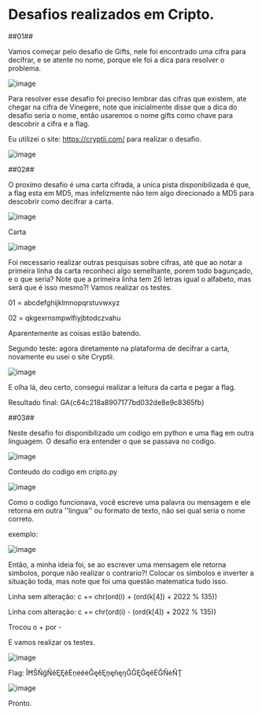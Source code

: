 

# Desafios realizados em Cripto.


##01## 

Vamos começar pelo desafio de Gifts, nele foi encontrado uma cifra para decifrar, e se atente no nome, porque ele foi a dica para resolver o problema.

![image](https://user-images.githubusercontent.com/26422836/210684113-aa288f56-a1a4-4fa2-8651-c9105803cac1.png)


Para resolver esse desafio foi preciso lembrar das cifras que existem, ate chegar na cifra de Vinegere, note que inicialmente disse que a dica do desafio seria o nome, então usaremos o nome gifts como chave para descobrir a cifra e a flag.

Eu utilizei o site: https://cryptii.com/ para realizar o desafio.

![image](https://user-images.githubusercontent.com/26422836/210681564-42447eda-1857-4739-9f38-a5d978b55662.png)

##02##

O proximo desafio é uma carta cifrada, a unica pista disponibilizada é que, a flag esta em MD5, mas infelizmente não tem algo direcionado a MD5 para descobrir como decifrar a carta. 

![image](https://user-images.githubusercontent.com/26422836/210684501-92911ec6-b68a-460a-9a5e-d11ae83f9e6c.png)

Carta

![image](https://user-images.githubusercontent.com/26422836/210684398-930a2d40-b4a5-4fb3-8f2a-eb86923b44d7.png)


Foi necessario realizar outras pesquisas sobre cifras, até que ao notar a primeira linha da carta reconheci algo semelhante, porem todo bagunçado, e o que seria? Note que a primeira linha tem 26 letras igual o alfabeto, mas será que é isso mesmo?! Vamos realizar os testes.

01 = abcdefghijklmnopqrstuvwxyz

02 = qkgexrnsmpwlfiyjbtodczvahu

Aparentemente as coisas estão batendo.

Segundo teste: agora diretamente na plataforma de decifrar a carta, novamente eu usei o site Cryptii.

![image](https://user-images.githubusercontent.com/26422836/210683646-e5bd9375-2add-4428-873c-82a9cbd3188d.png)

E olha lá, deu certo, consegui realizar a leitura da carta e pegar a flag.

Resultado final:
GA{c64c218a8907177bd032de8e9c8365fb}


##03##

Neste desafio foi disponibilizado um codigo em python e uma flag em outra linguagem. O desafio era entender o que se passava no codigo.

![image](https://user-images.githubusercontent.com/26422836/210685735-e7016174-2a1d-4532-a6de-a7dd263c9e61.png)

Conteudo do codigo em cripto.py

![image](https://user-images.githubusercontent.com/26422836/210686535-caa6465c-5c87-4b62-88ed-34250e890f6b.png)


Como o codigo funcionava, você escreve uma palavra ou mensagem e ele retorna em outra ''lingua'' ou formato de texto, não sei qual seria o nome correto. 

exemplo:

![image](https://user-images.githubusercontent.com/26422836/210685953-455d52ca-b2cc-4a7c-a872-4d07cdde51e6.png)

Então, a minha ideia foi, se ao escrever uma mensagem ele retorna simbolos, porque não realizar o contrario?! Colocar os simbolos e inverter a situação toda, mas note que foi uma questão matematica tudo isso.

Linha sem alteração: c += chr(ord(i) + (ord(k[4]) + 2022 % 135))

Linha com alteração: c += chr(ord(i) - (ord(k[4]) + 2022 % 135))

Trocou o + por -

E vamos realizar os testes.

![image](https://user-images.githubusercontent.com/26422836/210686299-fe309d2d-7ab8-4058-9799-1b9f6bd15b2d.png)

Flag: ĬĦŠŇĝŇěĘĘĕĖņėĕėĞęĕĘņęňęŋĞĞĘĜęĕĖĞŇėŇŢ

![image](https://user-images.githubusercontent.com/26422836/210686378-0867c46d-2ae4-4217-bdb5-95ca9e09a36b.png)

Pronto.


